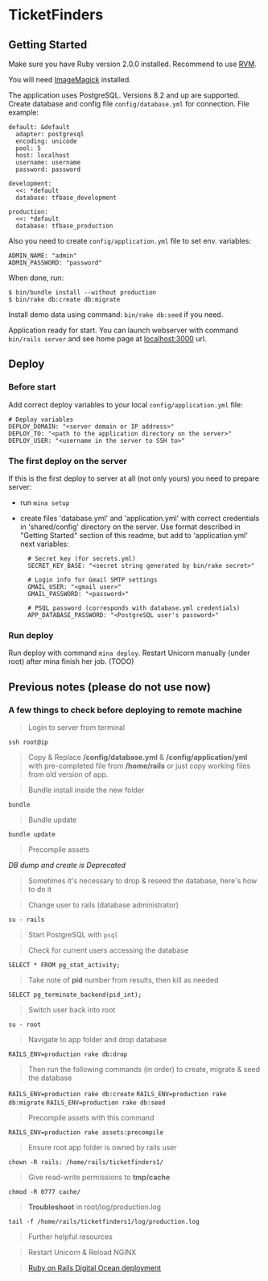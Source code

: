 TicketFinders
=============

Getting Started
---------------

Make sure you have Ruby version 2.0.0 installed.
Recommend to use [RVM](https://rvm.io/).

You will need [ImageMagick](https://www.imagemagick.org/) installed.

The application uses PostgreSQL. Versions 8.2 and up are supported.
Create database and config file `config/database.yml` for connection.
File example:

    default: &default
      adapter: postgresql
      encoding: unicode
      pool: 5
      host: localhost
      username: username
      password: password

    development:
      <<: *default
      database: tfbase_development

    production:
      <<: *default
      database: tfbase_production

Also you need to create `config/application.yml` file to set env. variables:

    ADMIN_NAME: "admin"
    ADMIN_PASSWORD: "password"

When done, run:

    $ bin/bundle install --without production
    $ bin/rake db:create db:migrate

Install demo data using command: `bin/rake db:seed` if you need.

Application ready for start. You can launch webserver with
command `bin/rails server` and see home page
at [localhost:3000](http://localhost:3000/) url.


Deploy
------

### Before start

Add correct deploy variables to your local `config/application.yml` file:

    # Deploy variables
    DEPLOY_DOMAIN: "<server domain or IP address>"
    DEPLOY_TO: "<path to the application directory on the server>"
    DEPLOY_USER: "<username in the server to SSH to>"


### The first deploy on the server

If this is the first deploy to server at all (not only yours) you need to
prepare server:

* run `mina setup`

* create files 'database.yml' and 'application.yml' with correct credentials
  in 'shared/config' directory on the server. Use format described
  in "Getting Started" section of this readme, but add to 'application.yml'
  next variables:

        # Secret key (for secrets.yml)
        SECRET_KEY_BASE: "<secret string generated by bin/rake secret>"

        # Login info for Gmail SMTP settings
        GMAIL_USER: "<gmail user>"
        GMAIL_PASSWORD: "<password>"

        # PSQL password (corresponds with database.yml credentials)
        APP_DATABASE_PASSWORD: "<PostgreSQL user's password>"


### Run deploy

Run deploy with command `mina deploy`.
Restart Unicorn manually (under root) after mina finish her job. (TODO)


Previous notes (please do not use now)
--------------------------------------

### A few things to check before deploying to remote machine

> Login to server from terminal

`ssh root@ip`

> Copy & Replace **/config/database.yml** & **/config/application/yml** with pre-completed file from **/home/rails** or just copy working files from old version of app.

<!-- -->
> Bundle install inside the new folder

`bundle`

> Bundle update

`bundle update`

> Precompile assets

*DB dump and create is Deprecated*

> Sometimes it's necessary to drop & reseed the database, here's how to do it

> Change user to rails (database administrator)

`su - rails`

> Start PostgreSQL with `psql`

<!-- -->
> Check for current users accessing the database

`SELECT * FROM pg_stat_activity;`

> Take note of **pid** number from results, then kill as needed

`SELECT pg_terminate_backend(pid_int);`

> Switch user back into root

`su - root`

> Navigate to app folder and drop database

`RAILS_ENV=production rake db:drop`

> Then run the following commands (in order) to create, migrate & seed the database

`RAILS_ENV=production rake db:create`
`RAILS_ENV=production rake db:migrate`
`RAILS_ENV=production rake db:seed`

> Precompile assets with this command

`RAILS_ENV=production rake assets:precompile`

> Ensure root app folder is owned by rails user

`chown -R rails: /home/rails/ticketfinders1/`

<!-- -->
> Give read-write permissions to **tmp/cache**

`chmod -R 0777 cache/`

<!-- -->
> **Troubleshoot** in root/log/production.log

`tail -f /home/rails/ticketfinders1/log/production.log`

> Further helpful resources

<!-- -->
> Restart Unicorn & Reload NGINX

<!-- -->
>[Ruby on Rails Digital Ocean deployment](https://www.digitalocean.com/community/tutorials/how-to-use-the-ruby-on-rails-one-click-application-on-digitalocean "Title")
